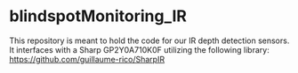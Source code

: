 # blindspotMonitoring_IR

This repository is meant to hold the code for our IR depth detection sensors. It interfaces with a Sharp GP2Y0A710K0F utilizing the following library: https://github.com/guillaume-rico/SharpIR
